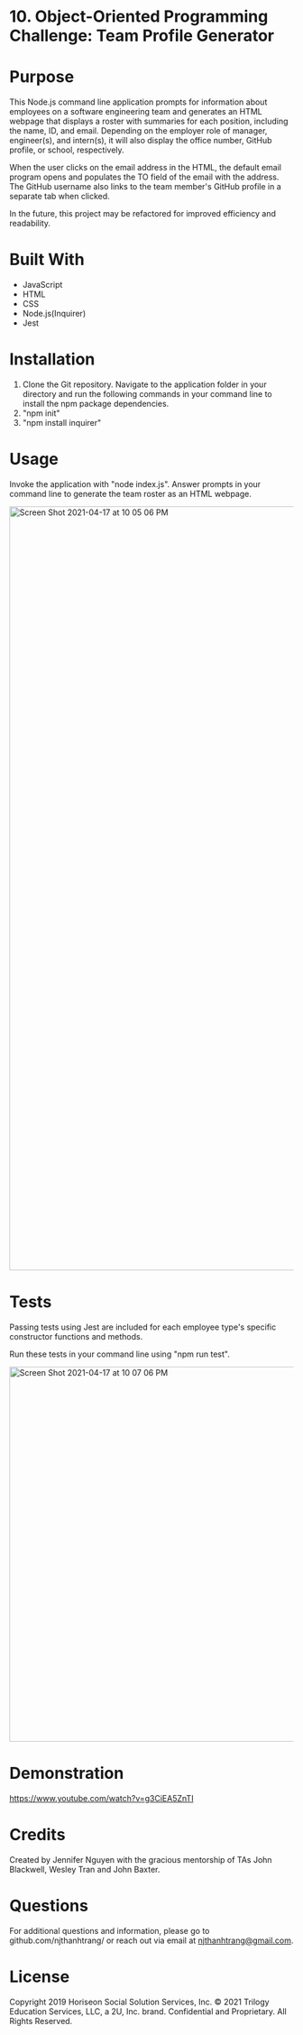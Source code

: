 # 10. Object-Oriented Programming Challenge: Team Profile Generator

# Purpose
This Node.js command line application prompts for information about employees on a software engineering team and generates an HTML webpage that displays a roster with summaries for each position, including the name, ID, and email. Depending on the employer role of manager, engineer(s), and intern(s), it will also display the office number, GitHub profile, or school, respectively.

When the user clicks on the email address in the HTML, the default email program opens and populates the TO field of the email with the address. The GitHub username also links to the team member's GitHub profile in a separate tab when clicked.

In the future, this project may be refactored for improved efficiency and readability.

# Built With
* JavaScript
* HTML
* CSS
* Node.js(Inquirer)
* Jest

# Installation
1. Clone the Git repository. Navigate to the application folder in your directory and run the following commands in your command line to install the npm package dependencies.
2. "npm init"
3. "npm install inquirer"

# Usage
Invoke the application with "node index.js". Answer prompts in your command line to generate the team roster as an HTML webpage.

<img width="1355" alt="Screen Shot 2021-04-17 at 10 05 06 PM" src="https://user-images.githubusercontent.com/77700824/115134890-08cfa180-9fc9-11eb-9edb-4044f7c13b59.png">

# Tests
Passing tests using Jest are included for each employee type's specific constructor functions and methods.

Run these tests in your command line using "npm run test".

<img width="665" alt="Screen Shot 2021-04-17 at 10 07 06 PM" src="https://user-images.githubusercontent.com/77700824/115134913-40d6e480-9fc9-11eb-9125-be743569eeba.png">

# Demonstration
https://www.youtube.com/watch?v=g3CiEA5ZnTI

# Credits
Created by Jennifer Nguyen with the gracious mentorship of TAs John Blackwell, Wesley Tran and John Baxter.

# Questions
For additional questions and information, please go to github.com/njthanhtrang/
or reach out via email at njthanhtrang@gmail.com.

# License
Copyright 2019 Horiseon Social Solution Services, Inc.
© 2021 Trilogy Education Services, LLC, a 2U, Inc. brand. Confidential and Proprietary. All Rights Reserved.

